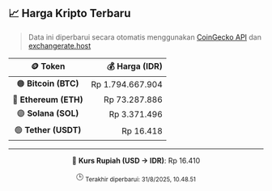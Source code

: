 

<!-- HARGA_KRIPTO -->
## 📈 Harga Kripto Terbaru

> Data ini diperbarui secara otomatis menggunakan [CoinGecko API](https://www.coingecko.com/) dan [exchangerate.host](https://exchangerate.host/)

<div align="center">

| 🪙 Token | 💰 Harga (IDR) |
|:------:|---------------:|
| 🟠 **Bitcoin (BTC)**   | Rp 1.794.667.904 |
| 🔵 **Ethereum (ETH)**  | Rp 73.287.886 |
| 🟣 **Solana (SOL)**    | Rp 3.371.496 |
| 🟢 **Tether (USDT)**   | Rp 16.418 |

---

💱 **Kurs Rupiah (USD → IDR)**: Rp 16.410

🕒 <sub>Terakhir diperbarui: 31/8/2025, 10.48.51</sub>

</div>
<!-- /HARGA_KRIPTO -->